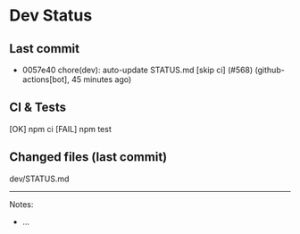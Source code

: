 # Dev Status

## Last commit
- 0057e40 chore(dev): auto-update STATUS.md [skip ci] (#568) (github-actions[bot], 45 minutes ago)
## CI & Tests
[OK] npm ci
[FAIL] npm test

## Changed files (last commit)
dev/STATUS.md

---
Notes:
- ...
